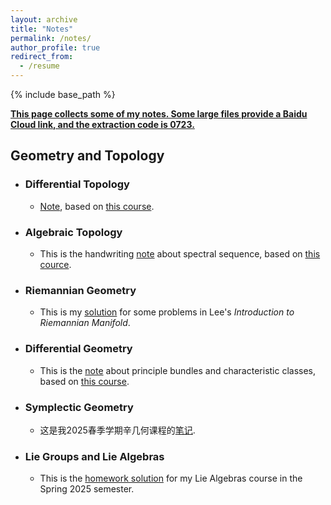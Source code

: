 ```yaml
---
layout: archive
title: "Notes"
permalink: /notes/
author_profile: true
redirect_from:
  - /resume
---
```


{% include base_path %}

**<u>This page collects some of my notes. Some large files provide a Baidu Cloud link, and the extraction code is 0723.</u>**

Geometry and Topology           
------

* ### Differential Topology
    * [Note](http://MyosotisAlpestris.github.io/files/differential_topology.pdf), based on [this course](https://www.youtube.com/playlist?list=PLo4jXE-LdDTQIrmgxcuLO9w5n6AdiltQo). 

* ### Algebraic Topology
    * This is the handwriting [note](https://pan.baidu.com/s/1io9GbM159PZfaht7DHzpjg?pwd=0723) about spectral sequence, based on [this cource](https://cloverm.folk.ntnu.no/237Spring2020.html).

* ### Riemannian Geometry                  
    * This is my [solution](http://MyosotisAlpestris.github.io/files/Lee_Riem_Geo.pdf) for some problems in Lee's *Introduction to Riemannian Manifold*.

* ### Differential Geometry      
    * This is the [note](http://MyosotisAlpestris.github.io/files/BODG2.pdf) about principle bundles and characteristic classes, based on [this course](https://bimsa.net:10000/activity/BasofdifgeoII/).

* ### Symplectic Geometry      
    * 这是我2025春季学期辛几何课程的[笔记](http://MyosotisAlpestris.github.io/files/symplectic_geo.pdf).

* ### Lie Groups and Lie Algebras
    * This is the [homework solution](http://MyosotisAlpestris.github.io/files/Lie_Alg.pdf) for my Lie Algebras course in the Spring 2025 semester.





